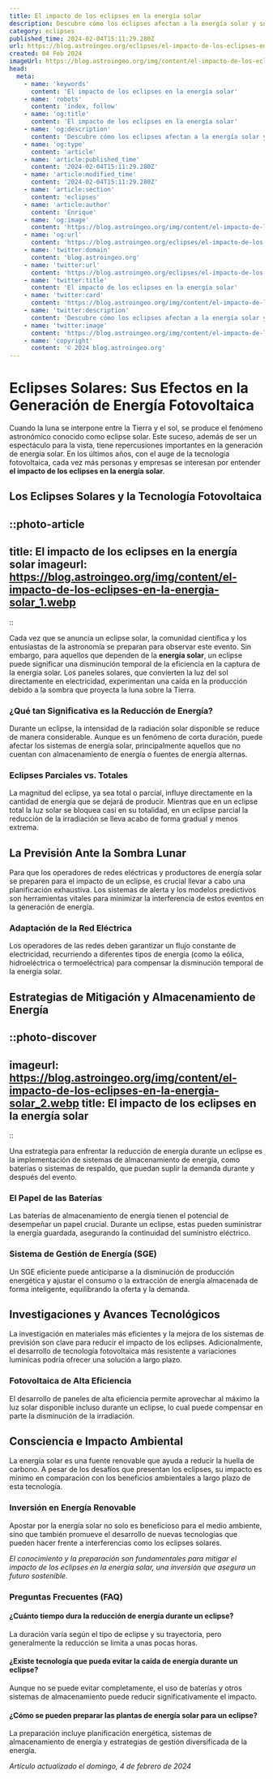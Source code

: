 ```yaml
---
title: El impacto de los eclipses en la energía solar
description: Descubre cómo los eclipses afectan a la energía solar y su gestión con nuestro análisis especializado. Información clave para optimizar su uso.
category: eclipses
published_time: 2024-02-04T15:11:29.280Z
url: https://blog.astroingeo.org/eclipses/el-impacto-de-los-eclipses-en-la-energia-solar
created: 04 Feb 2024
imageUrl: https://blog.astroingeo.org/img/content/el-impacto-de-los-eclipses-en-la-energia-solar_1.webp
head:
  meta:
    - name: 'keywords'
      content: 'El impacto de los eclipses en la energía solar'
    - name: 'robots'
      content: 'index, follow'
    - name: 'og:title'
      content: 'El impacto de los eclipses en la energía solar'
    - name: 'og:description'
      content: 'Descubre cómo los eclipses afectan a la energía solar y su gestión con nuestro análisis especializado. Información clave para optimizar su uso.'
    - name: 'og:type'
      content: 'article'
    - name: 'article:published_time'
      content: '2024-02-04T15:11:29.280Z'
    - name: 'article:modified_time'
      content: '2024-02-04T15:11:29.280Z'
    - name: 'article:section'
      content: 'eclipses'
    - name: 'article:author'
      content: 'Enrique'
    - name: 'og:image'
      content: 'https://blog.astroingeo.org/img/content/el-impacto-de-los-eclipses-en-la-energia-solar_1.webp'
    - name: 'og:url'
      content: 'https://blog.astroingeo.org/eclipses/el-impacto-de-los-eclipses-en-la-energia-solar'
    - name: 'twitter:domain'
      content: 'blog.astroingeo.org'
    - name: 'twitter:url'
      content: 'https://blog.astroingeo.org/eclipses/el-impacto-de-los-eclipses-en-la-energia-solar'
    - name: 'twitter:title'
      content: 'El impacto de los eclipses en la energía solar'
    - name: 'twitter:card'
      content: 'https://blog.astroingeo.org/img/content/el-impacto-de-los-eclipses-en-la-energia-solar_1.webp'
    - name: 'twitter:description'
      content: 'Descubre cómo los eclipses afectan a la energía solar y su gestión con nuestro análisis especializado. Información clave para optimizar su uso.'
    - name: 'twitter:image'
      content: 'https://blog.astroingeo.org/img/content/el-impacto-de-los-eclipses-en-la-energia-solar_1.webp'
    - name: 'copyright'
      content: '© 2024 blog.astroingeo.org'
---
```

# Eclipses Solares: Sus Efectos en la Generación de Energía Fotovoltaica

Cuando la luna se interpone entre la Tierra y el sol, se produce el fenómeno astronómico conocido como eclipse solar. Este suceso, además de ser un espectáculo para la vista, tiene repercusiones importantes en la generación de energía solar. En los últimos años, con el auge de la tecnología fotovoltaica, cada vez más personas y empresas se interesan por entender **el impacto de los eclipses en la energía solar**.

## Los Eclipses Solares y la Tecnología Fotovoltaica


::photo-article
---
title: El impacto de los eclipses en la energía solar
imageurl: https://blog.astroingeo.org/img/content/el-impacto-de-los-eclipses-en-la-energia-solar_1.webp
---
::


Cada vez que se anuncia un eclipse solar, la comunidad científica y los entusiastas de la astronomía se preparan para observar este evento. Sin embargo, para aquellos que dependen de la **energía solar**, un eclipse puede significar una disminución temporal de la eficiencia en la captura de la energía solar. Los paneles solares, que convierten la luz del sol directamente en electricidad, experimentan una caída en la producción debido a la sombra que proyecta la luna sobre la Tierra.

### ¿Qué tan Significativa es la Reducción de Energía?

Durante un eclipse, la intensidad de la radiación solar disponible se reduce de manera considerable. Aunque es un fenómeno de corta duración, puede afectar los sistemas de energía solar, principalmente aquellos que no cuentan con almacenamiento de energía o fuentes de energía alternas.

### Eclipses Parciales vs. Totales

La magnitud del eclipse, ya sea total o parcial, influye directamente en la cantidad de energía que se dejará de producir. Mientras que en un eclipse total la luz solar se bloquea casi en su totalidad, en un eclipse parcial la reducción de la irradiación se lleva acabo de forma gradual y menos extrema.

## La Previsión Ante la Sombra Lunar

Para que los operadores de redes eléctricas y productores de energía solar se preparen para el impacto de un eclipse, es crucial llevar a cabo una planificación exhaustiva. Los sistemas de alerta y los modelos predictivos son herramientas vitales para minimizar la interferencia de estos eventos en la generación de energía.

### Adaptación de la Red Eléctrica

Los operadores de las redes deben garantizar un flujo constante de electricidad, recurriendo a diferentes tipos de energía (como la eólica, hidroeléctrica o termoeléctrica) para compensar la disminución temporal de la energía solar.

## Estrategias de Mitigación y Almacenamiento de Energía


::photo-discover
---
imageurl: https://blog.astroingeo.org/img/content/el-impacto-de-los-eclipses-en-la-energia-solar_2.webp
title: El impacto de los eclipses en la energía solar
---
::


Una estrategia para enfrentar la reducción de energía durante un eclipse es la implementación de sistemas de almacenamiento de energía, como baterías o sistemas de respaldo, que puedan suplir la demanda durante y después del evento.

### El Papel de las Baterías

Las baterías de almacenamiento de energía tienen el potencial de desempeñar un papel crucial. Durante un eclipse, estas pueden suministrar la energía guardada, asegurando la continuidad del suministro eléctrico.

### Sistema de Gestión de Energía (SGE)

Un SGE eficiente puede anticiparse a la disminución de producción energética y ajustar el consumo o la extracción de energía almacenada de forma inteligente, equilibrando la oferta y la demanda.

## Investigaciones y Avances Tecnológicos

La investigación en materiales más eficientes y la mejora de los sistemas de previsión son clave para reducir el impacto de los eclipses. Adicionalmente, el desarrollo de tecnología fotovoltaica más resistente a variaciones luminicas podría ofrecer una solución a largo plazo.

### Fotovoltaica de Alta Eficiencia

El desarrollo de paneles de alta eficiencia permite aprovechar al máximo la luz solar disponible incluso durante un eclipse, lo cual puede compensar en parte la disminución de la irradiación.

## Consciencia e Impacto Ambiental

La energía solar es una fuente renovable que ayuda a reducir la huella de carbono. A pesar de los desafíos que presentan los eclipses, su impacto es mínimo en comparación con los beneficios ambientales a largo plazo de esta tecnología.

### Inversión en Energía Renovable

Apostar por la energía solar no solo es beneficioso para el medio ambiente, sino que también promueve el desarrollo de nuevas tecnologías que pueden hacer frente a interferencias como los eclipses solares.

*El conocimiento y la preparación son fundamentales para mitigar el impacto de los eclipses en la energía solar, una inversión que asegura un futuro sostenible.* 

### Preguntas Frecuentes (FAQ)

#### ¿Cuánto tiempo dura la reducción de energía durante un eclipse?
La duración varía según el tipo de eclipse y su trayectoria, pero generalmente la reducción se limita a unas pocas horas.

#### ¿Existe tecnología que pueda evitar la caída de energía durante un eclipse?
Aunque no se puede evitar completamente, el uso de baterías y otros sistemas de almacenamiento puede reducir significativamente el impacto.

#### ¿Cómo se pueden preparar las plantas de energía solar para un eclipse?
La preparación incluye planificación energética, sistemas de almacenamiento de energía y estrategias de gestión diversificada de la energía.

_Artículo actualizado el domingo, 4 de febrero de 2024_